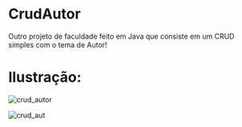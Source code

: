 # CrudAutor
Outro projeto de faculdade feito em Java que consiste em um CRUD simples com o tema de Autor!

# Ilustração:

![crud_autor](https://user-images.githubusercontent.com/67906243/190234967-73c093dc-1692-4b68-908a-0d5076604902.png)

![crud_aut](https://user-images.githubusercontent.com/67906243/190235014-c532132d-5cd7-4f14-92aa-cbe1112b8fd6.gif)
